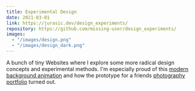 ```yaml
---
title: Experimental Design
date: 2021-03-01
link: https://jurasic.dev/design_experiments/
repository: https://github.com/missing-user/design_experiments/
images:
  - "/images/design.png"
  - "/images/design_dark.png"
---
```


A bunch of tiny Websites where I explore some more radical design concepts and experimental methods. I'm especially proud of this [modern background animation](https://jurasic.dev/design_experiments/background_animation) and how the prototype for a friends [photography portfolio](https://jurasic.dev/design_experiments/photography "Photography portfolio prototype") turned out.
